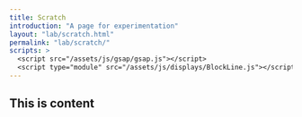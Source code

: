 ```yaml
---
title: Scratch
introduction: "A page for experimentation"
layout: "lab/scratch.html"
permalink: "lab/scratch/"
scripts: >
  <script src="/assets/js/gsap/gsap.js"></script>
  <script type="module" src="/assets/js/displays/BlockLine.js"></script>
---
```


<!-- @format -->

This is content
-
